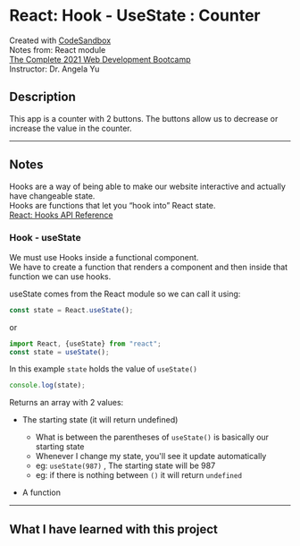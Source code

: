 # React: Hook - UseState : Counter
Created with [CodeSandbox](https://codesandbox.io/)  
Notes from: React module  
[The Complete 2021 Web Development Bootcamp](https://www.udemy.com/course/the-complete-web-development-bootcamp/)  
Instructor: Dr. Angela Yu

## Description
This app is a counter with 2 buttons.
The buttons allow us to decrease or increase the value in the counter.

---
## Notes

Hooks are a way of being able to make our website interactive and actually have changeable state.  
Hooks are functions that let you “hook into” React state.     
[React: Hooks API Reference](https://reactjs.org/docs/hooks-reference.html)  

### Hook - useState
We must use Hooks inside a functional component.     
We have to create a function that renders a component and then inside that function we can use hooks.    

useState comes from the React module so we can call it using:     
```javascript
const state = React.useState();
```
or     
```javascript
import React, {useState} from "react";
const state = useState();
```
In this example ```state``` holds the value of  ```useState()```
```javascript
console.log(state);
```
Returns an array with 2 values:
* The starting state (it will return undefined)
  * What is between the parentheses of ```useState()``` is basically our starting state
  * Whenever I change my state, you'll see it update automatically
  * eg: ```useState(987)``` , The starting state will be 987
  * eg: if there is nothing between ```()``` it will return  ```undefined```

* A function

---
## What I have learned with this project
